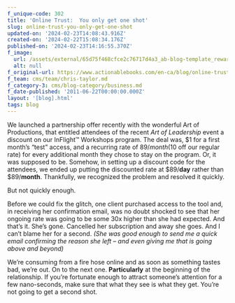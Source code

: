 ```yaml
---
f_unique-code: 302
title: 'Online Trust:  You only get one shot'
slug: online-trust-you-only-get-one-shot
updated-on: '2024-02-23T14:08:43.916Z'
created-on: '2024-02-22T15:08:34.176Z'
published-on: '2024-02-23T14:16:55.370Z'
f_image:
  url: /assets/external/65d75f468cfce2c76717d4a3_ab-blog-template_reward.jpeg
  alt: null
f_original-url: https://www.actionablebooks.com/en-ca/blog/online-trust-you-only-get-one-shot/
f_team: cms/team/chris-taylor.md
f_category-3: cms/blog-category/business.md
f_date-published: '2011-06-22T00:00:00.000Z'
layout: '[blog].html'
tags: blog
---
```


We launched a partnership offer recently with the wonderful Art of Productions, that entitled attendees of the recent _Art of Leadership_ event a discount on our InFlight™ Workshops program. The deal was, $1 for a first month’s “test” access, and a recurring rate of $89/month ($10 off our regular rate) for every additional month they chose to stay on the program. Or, it was supposed to be. Somehow, in setting up a discount code for the attendees, we ended up putting the discounted rate at $89/**day** rather than $89/**month**. Thankfully, we recognized the problem and resolved it quickly.

But not quickly enough.

Before we could fix the glitch, one client purchased access to the tool and, in receiving her confirmation email, was no doubt shocked to see that her ongoing rate was going to be some 30x higher than she had expected. And that’s it. She’s gone. Cancelled her subscription and away she goes. And I can’t blame her for a second. _(She was good enough to send me a quick email confirming the reason she left – and even giving me that is going above and beyond)_

We’re consuming from a fire hose online and as soon as something tastes bad, we’re out. On to the next one. **Particularly** at the beginning of the relationship. If you’re fortunate enough to attract someone’s attention for a few nano-seconds, make sure that what they see is what they get. You’re not going to get a second shot.
